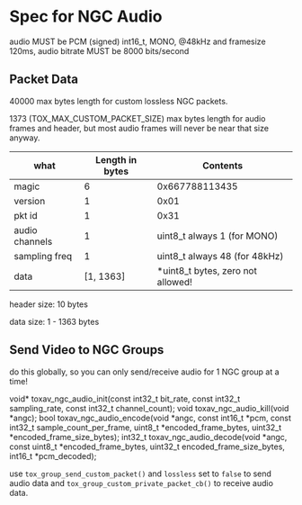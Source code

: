 
# Spec for NGC Audio

audio MUST be PCM (signed) int16_t, MONO, @48kHz and framesize 120ms, audio bitrate MUST be 8000 bits/second

## Packet Data

   40000 max bytes length for custom lossless NGC packets.

   1373 (TOX_MAX_CUSTOM_PACKET_SIZE) max bytes length for audio frames and header,
   but most audio frames will never be near that size anyway.




| what          | Length in bytes| Contents                                           |
|------         |--------        |------------------                                  |
| magic         |       6        |  0x667788113435                                    |
| version       |       1        |  0x01                                              |
| pkt id        |       1        |  0x31                                              |
| audio channels|       1        |  uint8_t always 1 (for MONO)                       |
| sampling freq |       1        |  uint8_t always 48 (for 48kHz)                     |
| data          |[1, 1363]       |  *uint8_t  bytes, zero not allowed!                |


header size: 10 bytes

data   size: 1 - 1363 bytes

## Send Video to NGC Groups

do this globally, so you can only send/receive audio for 1 NGC group at a time!

void* toxav_ngc_audio_init(const int32_t bit_rate, const int32_t sampling_rate, const int32_t channel_count);
void toxav_ngc_audio_kill(void *angc);
bool toxav_ngc_audio_encode(void *angc, const int16_t *pcm, const int32_t sample_count_per_frame,
                        uint8_t *encoded_frame_bytes, uint32_t *encoded_frame_size_bytes);
int32_t toxav_ngc_audio_decode(void *angc, const uint8_t *encoded_frame_bytes,
                        uint32_t encoded_frame_size_bytes,
                        int16_t *pcm_decoded);


use `tox_group_send_custom_packet()` and `lossless` set to `false` to send audio data
and `tox_group_custom_private_packet_cb()` to receive audio data.






